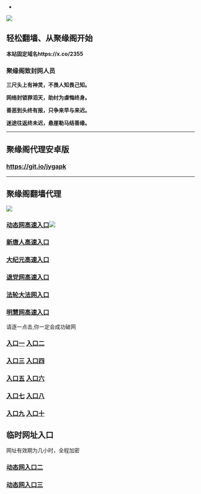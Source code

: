 * 
![](https://raw.githubusercontent.com/hao369/a/master/j.jpg)



## 轻松翻墙、从聚缘阁开始

**本站固定域名https://x.co/2355**

### 聚缘阁致封网人员

**三尺头上有神灵，不畏人知畏己知。**

**网络封锁罪滔天，助纣为虐悔终身。**

**善恶到头终有报，只争来早与来迟。**

**迷途往返终未迟，悬崖勒马结善缘。**

***



##  聚缘阁代理安卓版

### https://git.io/jygapk


***



## 聚缘阁翻墙代理 

![](https://raw.githubusercontent.com/hao369/a/master/wx2.jpg)

### [动态网高速入口](https://oq8iw4xgd4.execute-api.eu-west-2.amazonaws.com/223/?id=2)![](https://raw.githubusercontent.com/hao369/a/master/jygdl.gif)

### [新唐人高速入口](https://oq8iw4xgd4.execute-api.eu-west-2.amazonaws.com/223/?id=5)

### [大纪元高速入口](https://oq8iw4xgd4.execute-api.eu-west-2.amazonaws.com/223/?id=7)

### [退党网高速入口](https://oq8iw4xgd4.execute-api.eu-west-2.amazonaws.com/223/?id=8)

### [法轮大法网入口](https://oq8iw4xgd4.execute-api.eu-west-2.amazonaws.com/223/?id=15)

### [明慧网高速入口](https://oq8iw4xgd4.execute-api.eu-west-2.amazonaws.com/223/?id=3)

请逐一点击,你一定会成功破网

### **[入口一](http://x.co/2244)** **[入口二](http://x.co/3824)**


### **[入口三](https://s3.eu-central-1.amazonaws.com/jyg3/index.html)**  **[入口四](https://s3-ap-southeast-1.amazonaws.com/jyg4/index.html)**

### **[入口五](https://s3.ap-south-1.amazonaws.com/jyg5/index.html)**  **[入口六](https://s3-us-west-1.amazonaws.com/jyg6/index.html)**


###  **[入口七](https://s3-us-west-2.amazonaws.com/jyg7/index.html)**  **[入口八](https://s3-eu-west-1.amazonaws.com/jyg8/index.html)**


###  **[入口九](https://s3-ap-northeast-1.amazonaws.com/jyg9/index.html)**  **[入口十](https://s3.amazonaws.com/dtw/index.html)**



## 临时网址入口 

网址有效期为几小时，全程加密

### [动态网入口二](https://x.co/ddg)

### [动态网入口三](https://x.co/ddf)



